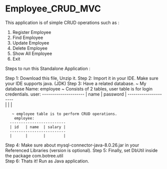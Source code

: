 # Employee_CRUD_MVC

This application is of simple CRUD operations such as : 
1. Register Employee
2. Find Employee
3. Update Employee
4. Delete Employee
5. Show All Employee
6. Exit

Steps to run this Standalone Application :

Step 1: Download this file, Unzip it.
Step 2: Import it in your IDE. Make sure your IDE supports java. (JDK)
Step 3: Have a related database. 
       ~ My database Name: employee
       ~ Consists of 2 tables, user table is for login credentials. 
        user:
      ---------------------
      | name  | password  |
      ---------------------     
      |       |           |

       ~ employee table is to perform CRUD operations.
        employee:
      -------------------------  
      | id   | name  | salary |
      -------------------------
      |      |       |        |


Step 4: Make sure about mysql-connector-java-8.0.26.jar in your Referenced Libraries (version is optional).
Step 5: Finally, set DbUtil inside the package com.botree.util     
Step 6: Thats it! Run as Java application.
